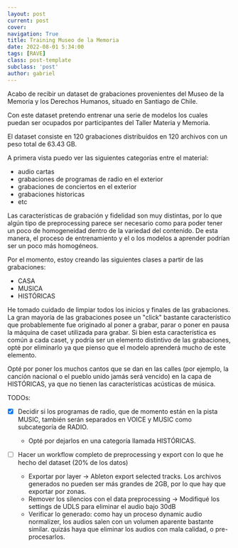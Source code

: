 ```yaml
---
layout: post
current: post
cover:  
navigation: True
title: Training Museo de la Memoria
date: 2022-08-01 5:34:00
tags: [RAVE]
class: post-template
subclass: 'post'
author: gabriel
---
```


Acabo de recibir un dataset de grabaciones provenientes del Museo de la Memoria y los Derechos Humanos, situado en Santiago de Chile. 

Con este dataset pretendo entrenar una serie de modelos los cuales puedan ser ocupados por participantes del Taller Materia y Memoria.

El dataset consiste en 120 grabaciones distribuídos en 120 archivos con un peso total de 63.43 GB.

A primera vista puedo ver las siguientes categorías entre el material:

- audio cartas
- grabaciones de programas de radio en el exterior
- grabaciones de conciertos en el exterior
- grabaciones historicas
- etc

Las características de grabación y fidelidad son muy distintas, por lo que algún tipo de preprocessing parece ser necesario como para poder tener un poco de homogeneidad dentro de la variedad del contenido. De esta manera, el proceso de entrenamiento y el o los modelos a aprender podrían ser un poco más homogéneos.

Por el momento, estoy creando las siguientes clases a partir de las grabaciones:

- CASA
- MUSICA
- HISTÓRICAS

He tomado cuidado de limpiar todos los inicios y finales de las grabaciones. La gran mayoría de las grabaciones posee un "click" bastante característico que probablemente fue originado al poner a grabar, parar o poner en pausa la máquina de caset utilizada para grabar. Si bien esta característica es común a cada caset, y podría ser un elemento distintivo de las grabaciones, opté por eliminarlo ya que pienso que el modelo aprenderá mucho de este elemento.

Opté por poner los muchos cantos que se dan en las calles (por ejemplo, la canción nacional o el pueblo unido jamás será vencido) en la capa de HISTÓRICAS, ya que no tienen las características acústicas de música.


TODOs:

- [X] Decidir si los programas de radio, que de momento están en la pista MUSIC, también serán separados en VOICE y MUSIC como subcategoría de RADIO.
  - Opté por dejarlos en una categoría llamada HISTÓRICAS.

- [ ] Hacer un workflow completo de preprocessing y export con lo que he hecho del dataset (20% de los datos)
  - Exportar por layer -> Ableton export selected tracks. Los archivos generados no pueden ser más grandes de 2GB, por lo que hay que exportar por zonas.
  - Remover los silencios con el data preprocessing -> Modifiqué los settings de UDLS para eliminar el audio bajo 30dB
  - Verificar lo generado: como hay un proceso dynamic audio normalizer, los audios salen con un volumen aparente bastante similar. quizás haya que eliminar los audios con mala calidad, o pre-procesarlos.

